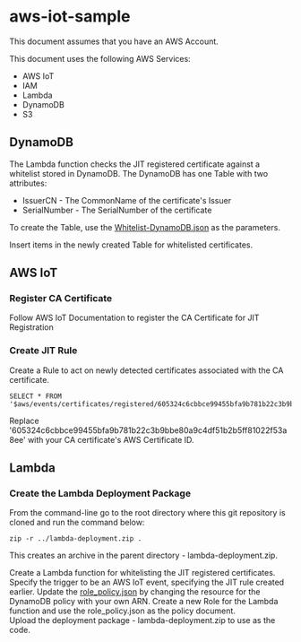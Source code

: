 # aws-iot-sample

This document assumes that you have an AWS Account.

This document uses the following AWS Services:
- AWS IoT
- IAM
- Lambda
- DynamoDB
- S3

## DynamoDB
The Lambda function checks the JIT registered certificate against a whitelist stored in DynamoDB. The DynamoDB has one Table with two attributes:
- IssuerCN - The CommonName of the certificate's Issuer
- SerialNumber - The SerialNumber of the certificate

To create the Table, use the [Whitelist-DynamoDB.json](../blob/master/Whitelist-DynamoDB.json) as the parameters.

Insert items in the newly created Table for whitelisted certificates. 

## AWS IoT

### Register CA Certificate
Follow AWS IoT Documentation to register the CA Certificate for JIT Registration

### Create JIT Rule
Create a Rule to act on newly detected certificates associated with the CA certificate.

```
SELECT * FROM '$aws/events/certificates/registered/605324c6cbbce99455bfa9b781b22c3b9bbe80a9c4df51b2b5ff81022f53a8ee'
```
Replace '605324c6cbbce99455bfa9b781b22c3b9bbe80a9c4df51b2b5ff81022f53a8ee' with your CA certificate's AWS Certificate ID.

## Lambda

### Create the Lambda Deployment Package
From the command-line go to the root directory where this git repository is cloned and run the command below:

```
zip -r ../lambda-deployment.zip .
```

This creates an archive in the parent directory - lambda-deployment.zip.

Create a Lambda function for whitelisting the JIT registered certificates.
Specify the trigger to be an AWS IoT event, specifying the JIT rule created earlier.
Update the [role_policy.json](../blob/master/role_policy.json) by changing the resource for the DynamoDB policy with your own ARN.
Create a new Role for the Lambda function and use the role_policy.json as the policy document.  
Upload the deployment package - lambda-deployment.zip to use as the code.










